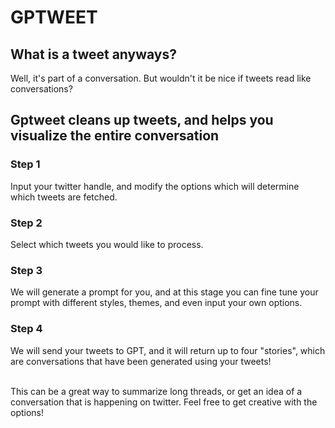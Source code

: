 # GPTWEET

## What is a tweet anyways? 

Well, it's part of a conversation. But wouldn't it be nice if tweets read like conversations? 

## Gptweet cleans up tweets, and helps you visualize the entire conversation

### Step 1 

Input your twitter handle, and modify the options which will determine which tweets are fetched. 

### Step 2

Select which tweets you would like to process.

### Step 3 

We will generate a prompt for you, and at this stage you can fine tune your prompt with different styles, themes, 
and even input your own options. 

### Step 4

We will send your tweets to GPT, and it will return up to four "stories", which are conversations that have been generated 
using your tweets!
<br></br>

This can be a great way to summarize long threads, or get an idea of a conversation that is happening on twitter. Feel free
to get creative with the options!
